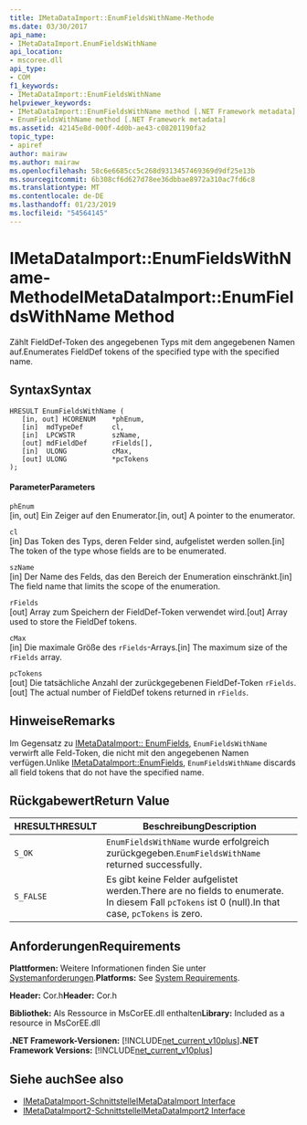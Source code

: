 ```yaml
---
title: IMetaDataImport::EnumFieldsWithName-Methode
ms.date: 03/30/2017
api_name:
- IMetaDataImport.EnumFieldsWithName
api_location:
- mscoree.dll
api_type:
- COM
f1_keywords:
- IMetaDataImport::EnumFieldsWithName
helpviewer_keywords:
- IMetaDataImport::EnumFieldsWithName method [.NET Framework metadata]
- EnumFieldsWithName method [.NET Framework metadata]
ms.assetid: 42145e8d-000f-4d0b-ae43-c08201190fa2
topic_type:
- apiref
author: mairaw
ms.author: mairaw
ms.openlocfilehash: 58c6e6685cc5c268d9313457469369d9df25e13b
ms.sourcegitcommit: 6b308cf6d627d78ee36dbbae8972a310ac7fd6c8
ms.translationtype: MT
ms.contentlocale: de-DE
ms.lasthandoff: 01/23/2019
ms.locfileid: "54564145"
---
```

# <a name="imetadataimportenumfieldswithname-method"></a><span data-ttu-id="6f3ac-102">IMetaDataImport::EnumFieldsWithName-Methode</span><span class="sxs-lookup"><span data-stu-id="6f3ac-102">IMetaDataImport::EnumFieldsWithName Method</span></span>
<span data-ttu-id="6f3ac-103">Zählt FieldDef-Token des angegebenen Typs mit dem angegebenen Namen auf.</span><span class="sxs-lookup"><span data-stu-id="6f3ac-103">Enumerates FieldDef tokens of the specified type with the specified name.</span></span>  
  
## <a name="syntax"></a><span data-ttu-id="6f3ac-104">Syntax</span><span class="sxs-lookup"><span data-stu-id="6f3ac-104">Syntax</span></span>  
  
```  
HRESULT EnumFieldsWithName (  
   [in, out] HCORENUM    *phEnum,   
   [in]  mdTypeDef       cl,   
   [in]  LPCWSTR         szName,   
   [out] mdFieldDef      rFields[],   
   [in]  ULONG           cMax,   
   [out] ULONG           *pcTokens   
);  
```  
  
#### <a name="parameters"></a><span data-ttu-id="6f3ac-105">Parameter</span><span class="sxs-lookup"><span data-stu-id="6f3ac-105">Parameters</span></span>  
 `phEnum`  
 <span data-ttu-id="6f3ac-106">[in, out] Ein Zeiger auf den Enumerator.</span><span class="sxs-lookup"><span data-stu-id="6f3ac-106">[in, out] A pointer to the enumerator.</span></span>  
  
 `cl`  
 <span data-ttu-id="6f3ac-107">[in] Das Token des Typs, deren Felder sind, aufgelistet werden sollen.</span><span class="sxs-lookup"><span data-stu-id="6f3ac-107">[in] The token of the type whose fields are to be enumerated.</span></span>  
  
 `szName`  
 <span data-ttu-id="6f3ac-108">[in] Der Name des Felds, das den Bereich der Enumeration einschränkt.</span><span class="sxs-lookup"><span data-stu-id="6f3ac-108">[in] The field name that limits the scope of the enumeration.</span></span>  
  
 `rFields`  
 <span data-ttu-id="6f3ac-109">[out] Array zum Speichern der FieldDef-Token verwendet wird.</span><span class="sxs-lookup"><span data-stu-id="6f3ac-109">[out] Array used to store the FieldDef tokens.</span></span>  
  
 `cMax`  
 <span data-ttu-id="6f3ac-110">[in] Die maximale Größe des `rFields`-Arrays.</span><span class="sxs-lookup"><span data-stu-id="6f3ac-110">[in] The maximum size of the `rFields` array.</span></span>  
  
 `pcTokens`  
 <span data-ttu-id="6f3ac-111">[out] Die tatsächliche Anzahl der zurückgegebenen FieldDef-Token `rFields`.</span><span class="sxs-lookup"><span data-stu-id="6f3ac-111">[out] The actual number of FieldDef tokens returned in `rFields`.</span></span>  
  
## <a name="remarks"></a><span data-ttu-id="6f3ac-112">Hinweise</span><span class="sxs-lookup"><span data-stu-id="6f3ac-112">Remarks</span></span>  
 <span data-ttu-id="6f3ac-113">Im Gegensatz zu [IMetaDataImport:: EnumFields](../../../../docs/framework/unmanaged-api/metadata/imetadataimport-enumfields-method.md), `EnumFieldsWithName` verwirft alle Feld-Token, die nicht mit den angegebenen Namen verfügen.</span><span class="sxs-lookup"><span data-stu-id="6f3ac-113">Unlike [IMetaDataImport::EnumFields](../../../../docs/framework/unmanaged-api/metadata/imetadataimport-enumfields-method.md), `EnumFieldsWithName` discards all field tokens that do not have the specified name.</span></span>  
  
## <a name="return-value"></a><span data-ttu-id="6f3ac-114">Rückgabewert</span><span class="sxs-lookup"><span data-stu-id="6f3ac-114">Return Value</span></span>  
  
|<span data-ttu-id="6f3ac-115">HRESULT</span><span class="sxs-lookup"><span data-stu-id="6f3ac-115">HRESULT</span></span>|<span data-ttu-id="6f3ac-116">Beschreibung</span><span class="sxs-lookup"><span data-stu-id="6f3ac-116">Description</span></span>|  
|-------------|-----------------|  
|`S_OK`|<span data-ttu-id="6f3ac-117">`EnumFieldsWithName` wurde erfolgreich zurückgegeben.</span><span class="sxs-lookup"><span data-stu-id="6f3ac-117">`EnumFieldsWithName` returned successfully.</span></span>|  
|`S_FALSE`|<span data-ttu-id="6f3ac-118">Es gibt keine Felder aufgelistet werden.</span><span class="sxs-lookup"><span data-stu-id="6f3ac-118">There are no fields to enumerate.</span></span> <span data-ttu-id="6f3ac-119">In diesem Fall `pcTokens` ist 0 (null).</span><span class="sxs-lookup"><span data-stu-id="6f3ac-119">In that case, `pcTokens` is zero.</span></span>|  
  
## <a name="requirements"></a><span data-ttu-id="6f3ac-120">Anforderungen</span><span class="sxs-lookup"><span data-stu-id="6f3ac-120">Requirements</span></span>  
 <span data-ttu-id="6f3ac-121">**Plattformen:** Weitere Informationen finden Sie unter [Systemanforderungen](../../../../docs/framework/get-started/system-requirements.md).</span><span class="sxs-lookup"><span data-stu-id="6f3ac-121">**Platforms:** See [System Requirements](../../../../docs/framework/get-started/system-requirements.md).</span></span>  
  
 <span data-ttu-id="6f3ac-122">**Header:** Cor.h</span><span class="sxs-lookup"><span data-stu-id="6f3ac-122">**Header:** Cor.h</span></span>  
  
 <span data-ttu-id="6f3ac-123">**Bibliothek:** Als Ressource in MsCorEE.dll enthalten</span><span class="sxs-lookup"><span data-stu-id="6f3ac-123">**Library:** Included as a resource in MsCorEE.dll</span></span>  
  
 <span data-ttu-id="6f3ac-124">**.NET Framework-Versionen:** [!INCLUDE[net_current_v10plus](../../../../includes/net-current-v10plus-md.md)]</span><span class="sxs-lookup"><span data-stu-id="6f3ac-124">**.NET Framework Versions:** [!INCLUDE[net_current_v10plus](../../../../includes/net-current-v10plus-md.md)]</span></span>  
  
## <a name="see-also"></a><span data-ttu-id="6f3ac-125">Siehe auch</span><span class="sxs-lookup"><span data-stu-id="6f3ac-125">See also</span></span>
- [<span data-ttu-id="6f3ac-126">IMetaDataImport-Schnittstelle</span><span class="sxs-lookup"><span data-stu-id="6f3ac-126">IMetaDataImport Interface</span></span>](../../../../docs/framework/unmanaged-api/metadata/imetadataimport-interface.md)
- [<span data-ttu-id="6f3ac-127">IMetaDataImport2-Schnittstelle</span><span class="sxs-lookup"><span data-stu-id="6f3ac-127">IMetaDataImport2 Interface</span></span>](../../../../docs/framework/unmanaged-api/metadata/imetadataimport2-interface.md)

